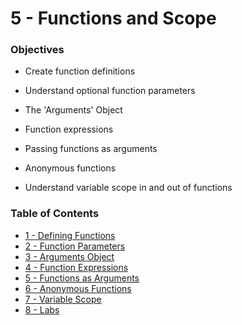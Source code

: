 # 5 - Functions and Scope
### Objectives
* Create function definitions
  
* Understand optional function parameters
  
* The 'Arguments' Object
  
* Function expressions
  
* Passing functions as arguments
  
* Anonymous functions

* Understand variable scope in and out of functions

### Table of Contents
* [1 - Defining Functions](1_DefiningFunctions.md)
* [2 - Function Parameters](2_FunctionParameters.md)
* [3 - Arguments Object](3_ArgumentsObject.md)
* [4 - Function Expressions](4_FunctionExpressions.md)
* [5 - Functions as Arguments](5_FunctionsAsArguments.md)
* [6 - Anonymous Functions](6_AnonymousFunctions.md)
* [7 - Variable Scope](7_VariableScope.md)
* [8 - Labs](8_Labs.md)